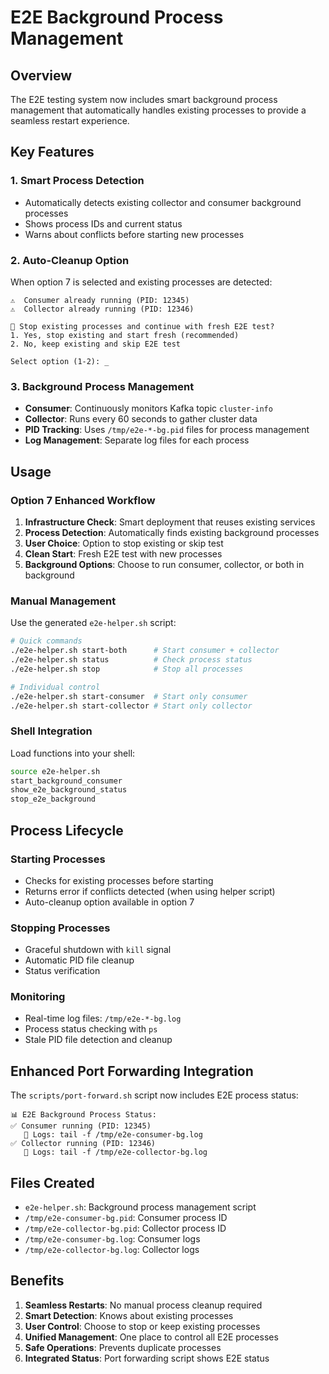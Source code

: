 # E2E Background Process Management

## Overview

The E2E testing system now includes smart background process management that automatically handles existing processes to provide a seamless restart experience.

## Key Features

### 1. Smart Process Detection
- Automatically detects existing collector and consumer background processes
- Shows process IDs and current status
- Warns about conflicts before starting new processes

### 2. Auto-Cleanup Option
When option 7 is selected and existing processes are detected:
```
⚠️  Consumer already running (PID: 12345)
⚠️  Collector already running (PID: 12346)

🤔 Stop existing processes and continue with fresh E2E test?
1. Yes, stop existing and start fresh (recommended)
2. No, keep existing and skip E2E test

Select option (1-2): _
```

### 3. Background Process Management
- **Consumer**: Continuously monitors Kafka topic `cluster-info`
- **Collector**: Runs every 60 seconds to gather cluster data
- **PID Tracking**: Uses `/tmp/e2e-*-bg.pid` files for process management
- **Log Management**: Separate log files for each process

## Usage

### Option 7 Enhanced Workflow
1. **Infrastructure Check**: Smart deployment that reuses existing services
2. **Process Detection**: Automatically finds existing background processes
3. **User Choice**: Option to stop existing or skip test
4. **Clean Start**: Fresh E2E test with new processes
5. **Background Options**: Choose to run consumer, collector, or both in background

### Manual Management
Use the generated `e2e-helper.sh` script:

```bash
# Quick commands
./e2e-helper.sh start-both      # Start consumer + collector
./e2e-helper.sh status          # Check process status
./e2e-helper.sh stop            # Stop all processes

# Individual control
./e2e-helper.sh start-consumer  # Start only consumer
./e2e-helper.sh start-collector # Start only collector
```

### Shell Integration
Load functions into your shell:
```bash
source e2e-helper.sh
start_background_consumer
show_e2e_background_status
stop_e2e_background
```

## Process Lifecycle

### Starting Processes
- Checks for existing processes before starting
- Returns error if conflicts detected (when using helper script)
- Auto-cleanup option available in option 7

### Stopping Processes
- Graceful shutdown with `kill` signal
- Automatic PID file cleanup
- Status verification

### Monitoring
- Real-time log files: `/tmp/e2e-*-bg.log`
- Process status checking with `ps`
- Stale PID file detection and cleanup

## Enhanced Port Forwarding Integration

The `scripts/port-forward.sh` script now includes E2E process status:

```
📊 E2E Background Process Status:
✅ Consumer running (PID: 12345)
   📁 Logs: tail -f /tmp/e2e-consumer-bg.log
✅ Collector running (PID: 12346)
   📁 Logs: tail -f /tmp/e2e-collector-bg.log
```

## Files Created

- `e2e-helper.sh`: Background process management script
- `/tmp/e2e-consumer-bg.pid`: Consumer process ID
- `/tmp/e2e-collector-bg.pid`: Collector process ID
- `/tmp/e2e-consumer-bg.log`: Consumer logs
- `/tmp/e2e-collector-bg.log`: Collector logs

## Benefits

1. **Seamless Restarts**: No manual process cleanup required
2. **Smart Detection**: Knows about existing processes
3. **User Control**: Choose to stop or keep existing processes
4. **Unified Management**: One place to control all E2E processes
5. **Safe Operations**: Prevents duplicate processes
6. **Integrated Status**: Port forwarding script shows E2E status
